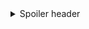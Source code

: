 <details>
<summary>Spoiler header</summary>

Content

```
Some code
```

<details>
<summary>Nested spoiler</summary>

```
Nested code
```

</details>
</details>